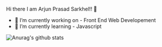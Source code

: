  Hi there I am Arjun Prasad Sarkhel!! 👋



- 🔭 I’m currently working on - Front End Web Developement
- 🌱 I’m currently learning - Javascript




![Anurag's github stats](https://github-readme-stats.vercel.app/api?username=ArjunPrasadSarkhel&show_icons=true&theme=gruvbox)
